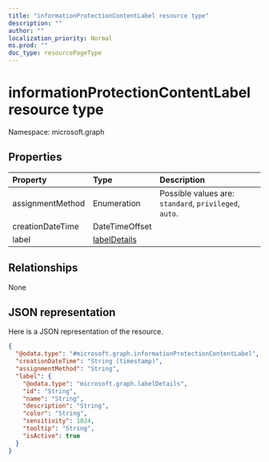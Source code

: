 ```yaml
---
title: "informationProtectionContentLabel resource type"
description: ""
author: ""
localization_priority: Normal
ms.prod: ""
doc_type: resourcePageType
---
```


# informationProtectionContentLabel resource type


Namespace: microsoft.graph



## Properties
|Property|Type|Description|
|:---|:---|:---|
|assignmentMethod|Enumeration| Possible values are: `standard`, `privileged`, `auto`.|
|creationDateTime|DateTimeOffset||
|label|[labelDetails](../resources/labeldetails.md)||

## Relationships
None

## JSON representation
Here is a JSON representation of the resource.
<!-- {
  "blockType": "resource",
  "@odata.type": "microsoft.graph.informationProtectionContentLabel"
}
-->
``` json
{
  "@odata.type": "#microsoft.graph.informationProtectionContentLabel",
  "creationDateTime": "String (timestamp)",
  "assignmentMethod": "String",
  "label": {
    "@odata.type": "microsoft.graph.labelDetails",
    "id": "String",
    "name": "String",
    "description": "String",
    "color": "String",
    "sensitivity": 1024,
    "tooltip": "String",
    "isActive": true
  }
}
```

